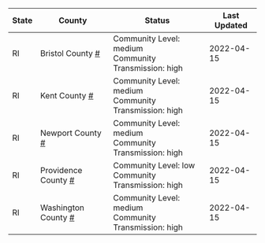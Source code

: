 State | County | Status | Last Updated
--- | --- | --- | --- 
RI | Bristol County <a href="#bristol_county">#</a> | <a name="bristol_county"></a>Community Level: medium<br/>Community Transmission: high | 2022-04-15
RI | Kent County <a href="#kent_county">#</a> | <a name="kent_county"></a>Community Level: medium<br/>Community Transmission: high | 2022-04-15
RI | Newport County <a href="#newport_county">#</a> | <a name="newport_county"></a>Community Level: medium<br/>Community Transmission: high | 2022-04-15
RI | Providence County <a href="#providence_county">#</a> | <a name="providence_county"></a>Community Level: low<br/>Community Transmission: high | 2022-04-15
RI | Washington County <a href="#washington_county">#</a> | <a name="washington_county"></a>Community Level: medium<br/>Community Transmission: high | 2022-04-15
